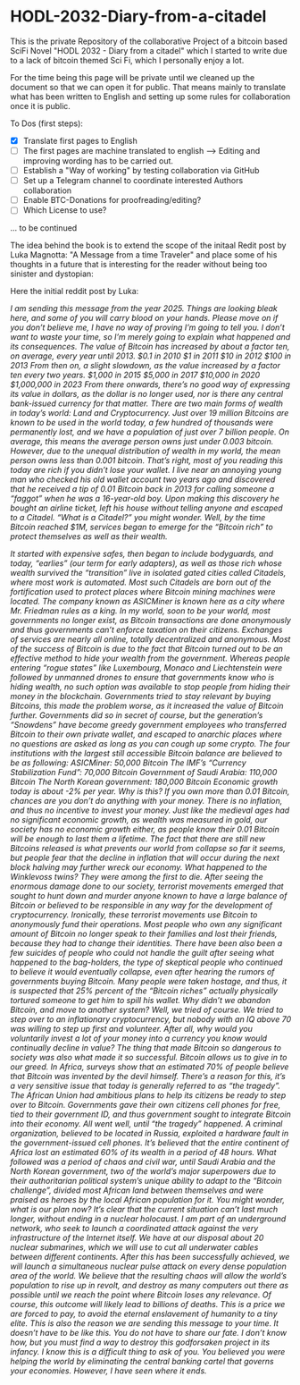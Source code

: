 # HODL-2032-Diary-from-a-citadel

This is the private Repository of the collaborative Project of a bitcoin based SciFi Novel "HODL 2032 - Diary from a citadel" which I started to write due to a lack of bitcoin themed Sci Fi, which I personally enjoy a lot.

For the time being this page will be private until we cleaned up the document so that we can open it for public. 
That means mainly to translate what has been written to English and setting up some rules for collaboration once it is public.

To Dos (first steps):

- [x] Translate first pages to English
- [ ] The first pages are machine translated to english --> Editing and improving wording has to be carried out.
- [ ] Establish a "Way of working" by testing collaboration via GitHub
- [ ] Set up a Telegram channel to coordinate interested Authors collaboration
- [ ] Enable BTC-Donations for proofreading/editing?
- [ ] Which License to use?

... to be continued

The idea behind the book is to extend the scope of the initaal Redit post by Luka Magnotta: "A Message from a time Traveler" and place some of his thoughts in a future that is interesting for the reader without being too sinister and dystopian:

Here the initial reddit post by Luka:

*I am sending this message from the year 2025. Things are looking bleak here, and some of you will carry blood on your hands.
Please move on if you don’t believe me, I have no way of proving I’m going to tell you.
I don’t want to waste your time, so I’m merely going to explain what happened and its consequences.
The value of Bitcoin has increased by about a factor ten, on average, every year until 2013.
$0.1 in 2010
$1 in 2011
$10 in 2012
$100 in 2013
From then on, a slight slowdown, as the value increased by a factor ten every two years.
$1,000 in 2015
$5,000 in 2017
$10,000 in 2020
$1,000,000 in 2023
From there onwards, there’s no good way of expressing its value in dollars, as the dollar is no longer used, nor is there any central bank-issued currency for that matter.
There are two main forms of wealth in today’s world: Land and Cryptocurrency.
Just over 19 million Bitcoins are known to be used in the world today, a few hundred of thousands were permanently lost, and we have a population of just over 7 billion people.
On average, this means the average person owns just under 0.003 bitcoin. However, due to the unequal distribution of wealth in my world, the mean person owns less than 0.001 bitcoin.
That’s right, most of you reading this today are rich if you didn’t lose your wallet. I live near an annoying young man who checked his old wallet account two years ago and discovered that he received a tip of 0.01 Bitcoin back in 2013 for calling someone a “faggot” when he was a 16-year-old boy. Upon making this discovery he bought an airline ticket, left his house without telling anyone and escaped to a Citadel.
“What is a Citadel?” you might wonder. Well, by the time Bitcoin reached $1M, services began to emerge for the “Bitcoin rich” to protect themselves as well as their wealth.*

*It started with expensive safes, then began to include bodyguards, and today, “earlies” (our term for early adapters), as well as those rich whose wealth survived the “transition” live in isolated gated cities called Citadels, where most work is automated.
Most such Citadels are born out of the fortification used to protect places where Bitcoin mining machines were located. The company known as ASICMiner is known here as a city where Mr. Friedman rules as a king.
In my world, soon to be your world, most governments no longer exist, as Bitcoin transactions are done anonymously and thus governments can’t enforce taxation on their citizens.
Exchanges of services are nearly all online, totally decentralized and anonymous.
Most of the success of Bitcoin is due to the fact that Bitcoin turned out to be an effective method to hide your wealth from the government. Whereas people entering “rogue states” like Luxembourg, Monaco and Liechtenstein were followed by unmanned drones to ensure that governments know who is hiding wealth, no such option was available to stop people from hiding their money in the blockchain.
Governments tried to stay relevant by buying Bitcoins, this made the problem worse, as it increased the value of Bitcoin further.
Governments did so in secret of course, but the generation’s “Snowdens” have become greedy government employees who transferred Bitcoin to their own private wallet, and escaped to anarchic places where no questions are asked as long as you can cough up some crypto.
The four institutions with the largest still accessible Bitcoin balance are believed to be as following:
ASICMiner: 50,000 Bitcoin
The IMF’s “Currency Stabilization Fund”: 70,000 Bitcoin
Government of Saudi Arabia: 110,000 Bitcoin
The North Korean government: 180,000 Bitcoin
Economic growth today is about -2% per year.
Why is this?
If you own more than 0.01 Bitcoin, chances are you don’t do anything with your money. There is no inflation, and thus no incentive to invest your money. Just like the medieval ages had no significant economic growth, as wealth was measured in gold, our society has no economic growth either, as people know their 0.01 Bitcoin will be enough to last them a lifetime.
The fact that there are still new Bitcoins released is what prevents our world from collapse so far it seems, but people fear that the decline in inflation that will occur during the next block halving may further wreck our economy.
What happened to the Winklevoss twins? They were among the first to die. After seeing the enormous damage done to our society, terrorist movements emerged that sought to hunt down and murder anyone known to have a large balance of Bitcoin or believed to be responsible in any way for the development of cryptocurrency.
Ironically, these terrorist movements use Bitcoin to anonymously fund their operations.
Most people who own any significant amount of Bitcoin no longer speak to their families and lost their friends, because they had to change their identities. There have been also been a few suicides of people who could not handle the guilt after seeing what happened to the bag-holders, the type of skeptical people who continued to believe it would eventually collapse, even after hearing the rumors of governments buying Bitcoin.
Many people were taken hostage, and thus, it is suspected that 25% percent of the “Bitcoin riches” actually physically tortured someone to get him to spill his wallet.
Why didn’t we abandon Bitcoin, and move to another system? Well, we tried of course. We tried to step over to an inflationary cryptocurrency, but nobody with an IQ above 70 was willing to step up first and volunteer.
After all, why would you voluntarily invest a lot of your money into a currency you know would continually decline in value? The thing that made Bitcoin so dangerous to society was also what made it so successful.
Bitcoin allows us to give in to our greed.
In Africa, surveys show that an estimated 70% of people believe that Bitcoin was invented by the devil himself.
There’s a reason for this, it’s a very sensitive issue that today is generally referred to as “the tragedy”.
The African Union had ambitious plans to help its citizens be ready to step over to Bitcoin. Governments gave their own citizens cell phones for free, tied to their government ID, and thus government sought to integrate Bitcoin into their economy. All went well, until “the tragedy” happened. A criminal organization, believed to be located in Russia, exploited a hardware fault in the government-issued cell phones. It’s believed that the entire continent of Africa lost an estimated 60% of its wealth in a period of 48 hours. What followed was a period of chaos and civil war, until Saudi Arabia and the North Korean government, two of the world’s major superpowers due to their authoritarian political system’s unique ability to adapt to the “Bitcoin challenge”, divided most African land between themselves and were praised as heroes by the local African population for it.
You might wonder, what is our plan now? It’s clear that the current situation can’t last much longer, without ending in a nuclear holocaust. I am part of an underground network, who seek to launch a coordinated attack against the very infrastructure of the Internet itself. We have at our disposal about 20 nuclear submarines, which we will use to cut all underwater cables between different continents. After this has been successfully achieved, we will launch a simultaneous nuclear pulse attack on every dense population area of the world. We believe that the resulting chaos will allow the world’s population to rise up in revolt, and destroy as many computers out there as possible until we reach the point where Bitcoin loses any relevance. Of course, this outcome will likely lead to billions of deaths. This is a price we are forced to pay, to avoid the eternal enslavement of humanity to a tiny elite.
This is also the reason we are sending this message to your time.
It doesn’t have to be like this. You do not have to share our fate. I don’t know how, but you must find a way to destroy this godforsaken project in its infancy. I know this is a difficult thing to ask of you. You believed you were helping the world by eliminating the central banking cartel that governs your economies.
However, I have seen where it ends.*

